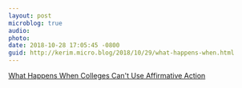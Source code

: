 ```yaml
---
layout: post
microblog: true
audio: 
photo: 
date: 2018-10-28 17:05:45 -0800
guid: http://kerim.micro.blog/2018/10/29/what-happens-when.html
---
```

[What Happens When Colleges Can't Use Affirmative Action](https://www.theatlantic.com/education/archive/2018/10/when-college-cant-use-race-admissions/574126/)
